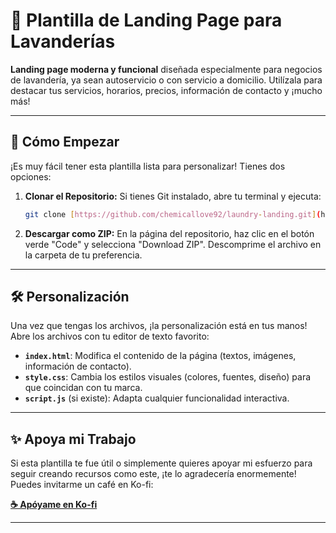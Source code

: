 # 🧺 Plantilla de Landing Page para Lavanderías

**Landing page moderna y funcional** diseñada especialmente para negocios de lavandería, ya sean autoservicio o con servicio a domicilio. Utilízala para destacar tus servicios, horarios, precios, información de contacto y ¡mucho más!

---

## 🚀 Cómo Empezar

¡Es muy fácil tener esta plantilla lista para personalizar! Tienes dos opciones:

1.  **Clonar el Repositorio:**
    Si tienes Git instalado, abre tu terminal y ejecuta:
    
    ```bash
    git clone [https://github.com/chemicallove92/laundry-landing.git](https://github.com/chemicallove92/laundry-landing.git)
    ```

2.  **Descargar como ZIP:**
    En la página del repositorio, haz clic en el botón verde "Code" y selecciona "Download ZIP". Descomprime el archivo en la carpeta de tu preferencia.

---

## 🛠️ Personalización

Una vez que tengas los archivos, ¡la personalización está en tus manos! Abre los archivos con tu editor de texto favorito:

* **`index.html`**: Modifica el contenido de la página (textos, imágenes, información de contacto).
* **`style.css`**: Cambia los estilos visuales (colores, fuentes, diseño) para que coincidan con tu marca.
* **`script.js`** (si existe): Adapta cualquier funcionalidad interactiva.

---

## ✨ Apoya mi Trabajo

Si esta plantilla te fue útil o simplemente quieres apoyar mi esfuerzo para seguir creando recursos como este, ¡te lo agradecería enormemente! Puedes invitarme un café en Ko-fi:

**[☕ Apóyame en Ko-fi](https://ko-fi.com/igs92)**

---
